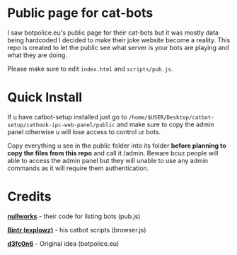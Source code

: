 # Public page for cat-bots
I saw botpolice.eu's public page for their cat-bots but it was mostly data being hardcoded I decided to make their joke website become a reality. This repo is created to let the public see what server is your bots are playing and what they are doing.

Please make sure to edit `index.html` and `scripts/pub.js`.

# Quick Install
If u have catbot-setup installed just go to `/home/$USER/Desktop/catbot-setup/cathook-ipc-web-panel/public` and make sure to copy the admin panel otherwise u will lose access to control ur bots.

Copy everything u see in the public folder into its folder **before planning to copy the files from this repo** and call it /admin. Beware bcuz people will able to access the admin panel but they will unable to use any admin commands as it will require them authentication.

# Credits
[**nullworks**](https://github.com/nullworks) - their code for listing bots (pub.js)

[**Bintr (explowz)**](https://github.com/explowz) - his catbot scripts (browser.js)

[**d3fc0n6**](https://github.com/d3fc0n6) - Original idea (botpolice.eu)
